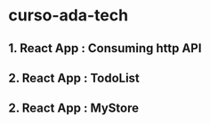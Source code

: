 # curso-ada-tech

## 1. React App : Consuming http API

## 2. React App : TodoList

## 2. React App : MyStore
